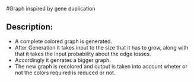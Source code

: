#Graph inspired by gene duplication
## Description:
* A complete colored graph is generated.
* After Generation it takes input to the size that it has to grow, along with that it takes the input probability about the edge losses.
* Accordingly it genrates a bigger graph.
* The new graph is recolored and output is taken into account wheter or not the colors required is reduced or not.
